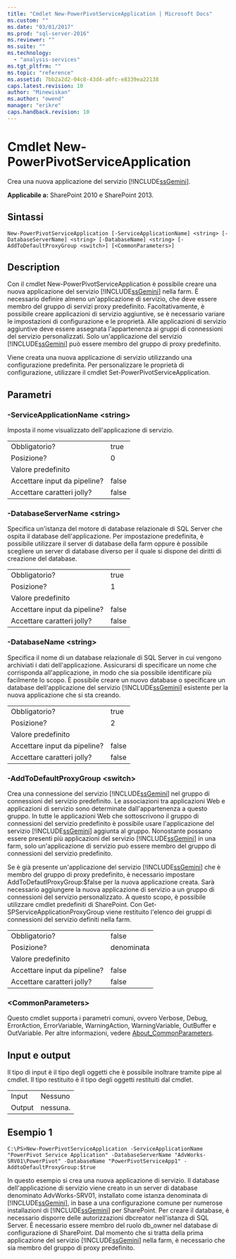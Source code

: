 ```yaml
---
title: "Cmdlet New-PowerPivotServiceApplication | Microsoft Docs"
ms.custom: ""
ms.date: "03/01/2017"
ms.prod: "sql-server-2016"
ms.reviewer: ""
ms.suite: ""
ms.technology: 
  - "analysis-services"
ms.tgt_pltfrm: ""
ms.topic: "reference"
ms.assetid: 7bb2a2d2-04c8-43d4-a0fc-e8339ea22138
caps.latest.revision: 10
author: "Minewiskan"
ms.author: "owend"
manager: "erikre"
caps.handback.revision: 10
---
```

# Cmdlet New-PowerPivotServiceApplication
  Crea una nuova applicazione del servizio [!INCLUDE[ssGemini](../../includes/ssgemini-md.md)].  
  
 **Applicabile a:** SharePoint 2010 e SharePoint 2013.  
  
## Sintassi  
  
```  
New-PowerPivotServiceApplication [-ServiceApplicationName] <string> [-DatabaseServerName] <string> [-DatabaseName] <string> [-AddToDefaultProxyGroup <switch>] [<CommonParameters>]  
```  
  
## Description  
 Con il cmdlet New-PowerPivotServiceApplication è possibile creare una nuova applicazione del servizio [!INCLUDE[ssGemini](../../includes/ssgemini-md.md)] nella farm. È necessario definire almeno un'applicazione di servizio, che deve essere membro del gruppo di servizi proxy predefinito. Facoltativamente, è possibile creare applicazioni di servizio aggiuntive, se è necessario variare le impostazioni di configurazione e le proprietà. Alle applicazioni di servizio aggiuntive deve essere assegnata l'appartenenza ai gruppi di connessioni del servizio personalizzati. Solo un'applicazione del servizio [!INCLUDE[ssGemini](../../includes/ssgemini-md.md)] può essere membro del gruppo di proxy predefinito.  
  
 Viene creata una nuova applicazione di servizio utilizzando una configurazione predefinita. Per personalizzare le proprietà di configurazione, utilizzare il cmdlet Set-PowerPivotServiceApplication.  
  
## Parametri  
  
### -ServiceApplicationName \<string>  
 Imposta il nome visualizzato dell'applicazione di servizio.  
  
|||  
|-|-|  
|Obbligatorio?|true|  
|Posizione?|0|  
|Valore predefinito||  
|Accettare input da pipeline?|false|  
|Accettare caratteri jolly?|false|  
  
### -DatabaseServerName \<string>  
 Specifica un'istanza del motore di database relazionale di SQL Server che ospita il database dell'applicazione. Per impostazione predefinita, è possibile utilizzare il server di database della farm oppure è possibile scegliere un server di database diverso per il quale si dispone dei diritti di creazione del database.  
  
|||  
|-|-|  
|Obbligatorio?|true|  
|Posizione?|1|  
|Valore predefinito||  
|Accettare input da pipeline?|false|  
|Accettare caratteri jolly?|false|  
  
### -DatabaseName \<string>  
 Specifica il nome di un database relazionale di SQL Server in cui vengono archiviati i dati dell'applicazione. Assicurarsi di specificare un nome che corrisponda all'applicazione, in modo che sia possibile identificare più facilmente lo scopo. È possibile creare un nuovo database o specificare un database dell'applicazione del servizio [!INCLUDE[ssGemini](../../includes/ssgemini-md.md)] esistente per la nuova applicazione che si sta creando.  
  
|||  
|-|-|  
|Obbligatorio?|true|  
|Posizione?|2|  
|Valore predefinito||  
|Accettare input da pipeline?|false|  
|Accettare caratteri jolly?|false|  
  
### -AddToDefaultProxyGroup \<switch>  
 Crea una connessione del servizio [!INCLUDE[ssGemini](../../includes/ssgemini-md.md)] nel gruppo di connessioni del servizio predefinito. Le associazioni tra applicazioni Web e applicazioni di servizio sono determinate dall'appartenenza a questo gruppo. In tutte le applicazioni Web che sottoscrivono il gruppo di connessioni del servizio predefinito è possibile usare l'applicazione del servizio [!INCLUDE[ssGemini](../../includes/ssgemini-md.md)] aggiunta al gruppo. Nonostante possano essere presenti più applicazioni del servizio [!INCLUDE[ssGemini](../../includes/ssgemini-md.md)] in una farm, solo un'applicazione di servizio può essere membro del gruppo di connessioni del servizio predefinito.  
  
 Se è già presente un'applicazione del servizio [!INCLUDE[ssGemini](../../includes/ssgemini-md.md)] che è membro del gruppo di proxy predefinito, è necessario impostare AddToDefautlProxyGroup:$false per la nuova applicazione creata. Sarà necessario aggiungere la nuova applicazione di servizio a un gruppo di connessioni del servizio personalizzato.  A questo scopo, è possibile utilizzare cmdlet predefiniti di SharePoint.  Con Get-SPServiceApplicationProxyGroup viene restituito l'elenco dei gruppi di connessioni del servizio definiti nella farm.  
  
|||  
|-|-|  
|Obbligatorio?|false|  
|Posizione?|denominata|  
|Valore predefinito||  
|Accettare input da pipeline?|false|  
|Accettare caratteri jolly?|false|  
  
### \<CommonParameters>  
 Questo cmdlet supporta i parametri comuni, ovvero Verbose, Debug, ErrorAction, ErrorVariable, WarningAction, WarningVariable, OutBuffer e OutVariable. Per altre informazioni, vedere [About_CommonParameters](http://go.microsoft.com/fwlink/?linkID=227825).  
  
## Input e output  
 Il tipo di input è il tipo degli oggetti che è possibile inoltrare tramite pipe al cmdlet. Il tipo restituito è il tipo degli oggetti restituiti dal cmdlet.  
  
|||  
|-|-|  
|Input|Nessuno|  
|Output|nessuna.|  
  
## Esempio 1  
  
```  
C:\PS>New-PowerPivotServiceApplication -ServiceApplicationName "PowerPivot Service Application" -DatabaseServerName "AdvWorks-SRV01\PowerPivot" -DatabaseName "PowerPivotServiceApp1" -AddtoDefaultProxyGroup:$true  
```  
  
 In questo esempio si crea una nuova applicazione di servizio. Il database dell'applicazione di servizio viene creato in un server di database denominato AdvWorks-SRV01, installato come istanza denominata di [!INCLUDE[ssGemini](../../includes/ssgemini-md.md)], in base a una configurazione comune per numerose installazioni di [!INCLUDE[ssGemini](../../includes/ssgemini-md.md)] per SharePoint. Per creare il database, è necessario disporre delle autorizzazioni dbcreator nell'istanza di SQL Server. È necessario essere membro del ruolo db_owner nel database di configurazione di SharePoint. Dal momento che si tratta della prima applicazione del servizio [!INCLUDE[ssGemini](../../includes/ssgemini-md.md)] nella farm, è necessario che sia membro del gruppo di proxy predefinito.  
  
  
